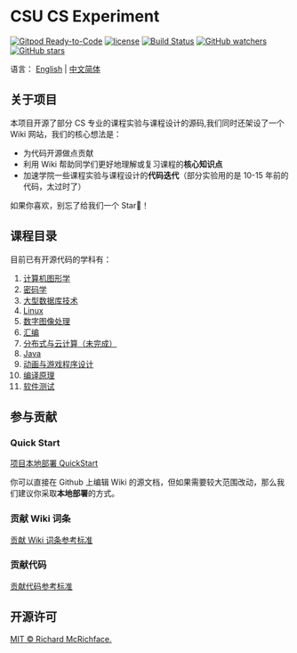# CSU CS Experiment

[![Gitpod Ready-to-Code](https://img.shields.io/badge/Gitpod-Ready--to--Code-brightgreen?logo=gitpod&style=flat-square)](https://gitpod.io/#https://github.com/leo6033/CSU_CS_Experiment)
[![license](https://img.shields.io/github/license/leo6033/CSU_CS_Experiment)](LICENSE)
[![Build Status](https://travis-ci.com/leo6033/CSU_CS_Experiment.svg?branch=master)](https://travis-ci.com/leo6033/CSU_CS_Experiment)
[![GitHub watchers](https://img.shields.io/github/watchers/leo6033/CSU_CS_Experiment)](https://github.com/leo6033/CSU_CS_Experiment)
[![GitHub stars](https://img.shields.io/github/stars/leo6033/CSU_CS_Experiment)](https://github.com/leo6033/CSU_CS_Experiment)

语言： [English](https://github.com/leo6033/CSU_CS_Experiment/blob/master/README-en.md) | [中文简体](https://github.com/leo6033/CSU_CS_Experiment/blob/master/README.md)

## 关于项目

本项目开源了部分 CS 专业的课程实验与课程设计的源码,我们同时还架设了一个 Wiki 网站，我们的核心想法是：

- 为代码开源做点贡献
- 利用 Wiki 帮助同学们更好地理解或复习课程的**核心知识点**
- 加速学院一些课程实验与课程设计的**代码迭代**（部分实验用的是 10-15 年前的代码，太过时了）

如果你喜欢，别忘了给我们一个 Star💫！

## 课程目录

目前已有开源代码的学科有：

1. [计算机图形学](https://github.com/leo6033/CSU_CS_Experiment/tree/master/%E5%AE%9E%E9%AA%8C%E8%AF%BE%E8%AE%BE%E4%BB%A3%E7%A0%81/%E8%AE%A1%E7%AE%97%E6%9C%BA%E5%9B%BE%E5%BD%A2%E5%AD%A6)
2. [密码学](https://github.com/leo6033/CSU_CS_Experiment/tree/master/%E5%AE%9E%E9%AA%8C%E8%AF%BE%E8%AE%BE%E4%BB%A3%E7%A0%81/%E5%AF%86%E7%A0%81%E5%AD%A6)
3. [大型数据库技术](https://github.com/leo6033/CSU_CS_Experiment/tree/master/%E5%AE%9E%E9%AA%8C%E8%AF%BE%E8%AE%BE%E4%BB%A3%E7%A0%81/%E5%A4%A7%E5%9E%8B%E6%95%B0%E6%8D%AE%E5%BA%93)
4. [Linux](https://github.com/leo6033/CSU_CS_Experiment/tree/master/%E5%AE%9E%E9%AA%8C%E8%AF%BE%E8%AE%BE%E4%BB%A3%E7%A0%81/Linux)
5. [数字图像处理](https://github.com/leo6033/CSU_CS_Experiment/tree/master/%E5%AE%9E%E9%AA%8C%E8%AF%BE%E8%AE%BE%E4%BB%A3%E7%A0%81/%E6%95%B0%E5%AD%97%E5%9B%BE%E5%83%8F%E5%A4%84%E7%90%86)
6. [汇编](https://github.com/leo6033/CSU_CS_Experiment/tree/master/%E5%AE%9E%E9%AA%8C%E8%AF%BE%E8%AE%BE%E4%BB%A3%E7%A0%81/%E6%B1%87%E7%BC%96%E8%AF%BE%E8%AE%BE)
7. [分布式与云计算（未完成）](https://github.com/leo6033/CSU_CS_Experiment/tree/master/%E5%AE%9E%E9%AA%8C%E8%AF%BE%E8%AE%BE%E4%BB%A3%E7%A0%81/%E5%88%86%E5%B8%83%E5%BC%8F%E4%B8%8E%E4%BA%91%E8%AE%A1%E7%AE%97)
8. [Java](https://github.com/leo6033/CSU_CS_Experiment/blob/master/%E5%AE%9E%E9%AA%8C%E8%AF%BE%E8%AE%BE%E4%BB%A3%E7%A0%81/Java/README.md)
9. [动画与游戏程序设计](https://github.com/leo6033/UnityLearing/tree/master/TanksWar)
10. [编译原理](https://github.com/leo6033/CSU_CS_Experiment/tree/master/%E5%AE%9E%E9%AA%8C%E8%AF%BE%E8%AE%BE%E4%BB%A3%E7%A0%81/CompilerPrinciples)
11. [软件测试](https://github.com/leo6033/CSU_CS_Experiment/tree/master/%E5%AE%9E%E9%AA%8C%E8%AF%BE%E8%AE%BE%E4%BB%A3%E7%A0%81/SoftwareTesting)

## 参与贡献

### Quick Start

[项目本地部署 QuickStart](https://leo6033.github.io/CSU_CS_Experiment/Intro/quick-start/)

你可以直接在 Github 上编辑 Wiki 的源文档，但如果需要较大范围改动，那么我们建议你采取**本地部署**的方式。

### 贡献 Wiki 词条

[贡献 Wiki 词条参考标准](https://leo6033.github.io/CSU_CS_Experiment/Intro/docs-guide/)

### 贡献代码

[贡献代码参考标准](https://leo6033.github.io/CSU_CS_Experiment/Intro/codes-guide/)

## 开源许可

[MIT © Richard McRichface.](LICENSE)
